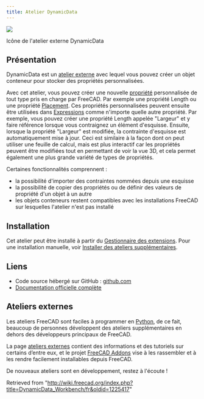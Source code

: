 ```yaml
---
title: Atelier DynamicData
---
```

![](/images/DynamicData_workbench_icon.svg)

Icône de l'atelier externe DynamicData

## Présentation

DynamicData est un [atelier externe](/External_workbenches/fr "External workbenches/fr") avec lequel vous pouvez créer un objet conteneur pour stocker des propriétés personnalisées.

Avec cet atelier, vous pouvez créer une nouvelle [propriété](/Property/fr "Property/fr") personnalisée de tout type pris en charge par FreeCAD. Par exemple une propriété Length ou une propriété [Placement](/Placement/fr "Placement/fr"). Ces propriétés personnalisées peuvent ensuite être utilisées dans [Expressions](/Expressions/fr "Expressions/fr") comme n'importe quelle autre propriété. Par exemple, vous pouvez créer une propriété Length appelée "Largeur" et y faire référence lorsque vous contraignez un élément d'esquisse. Ensuite, lorsque la propriété "Largeur" ​​est modifiée, la contrainte d'esquisse est automatiquement mise à jour. Ceci est similaire à la façon dont on peut utiliser une feuille de calcul, mais est plus interactif car les propriétés peuvent être modifiées tout en permettant de voir la vue 3D, et cela permet également une plus grande variété de types de propriétés.

Certaines fonctionnalités comprennent :

* la possibilité d'importer des contraintes nommées depuis une esquisse
* la possibilité de copier des propriétés ou de définir des valeurs de propriété d'un objet à un autre
* les objets conteneurs restent compatibles avec les installations FreeCAD sur lesquelles l'atelier n'est pas installé

## Installation

Cet atelier peut être installé à partir du [Gestionnaire des extensions](/Std_AddonMgr/fr "Std AddonMgr/fr"). Pour une installation manuelle, voir [Installer des ateliers supplémentaires](/Installing_more_workbenches/fr "Installing more workbenches/fr").

## Liens

* Code source hébergé sur GitHub : [github.com](https://github.com/mwganson/DynamicData)
* [Documentation officielle complète](https://github.com/mwganson/DynamicData/blob/master/README.md)

## Ateliers externes

Les ateliers FreeCAD sont faciles à programmer en [Python](/Python/fr "Python/fr"), de ce fait, beaucoup de personnes développent des ateliers supplémentaires en dehors des développeurs principaux de FreeCAD.

La page [ateliers externes](/External_workbenches/fr "External workbenches/fr") contient des informations et des tutoriels sur certains d’entre eux, et le projet [FreeCAD Addons](https://github.com/FreeCAD/FreeCAD-addons) vise à les rassembler et à les rendre facilement installables depuis FreeCAD.

De nouveaux ateliers sont en développement, restez à l'écoute !

Retrieved from "<http://wiki.freecad.org/index.php?title=DynamicData_Workbench/fr&oldid=1225417>"